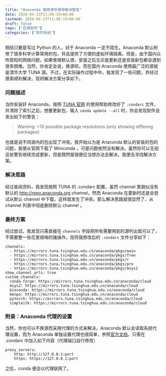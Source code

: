 ```yaml
---
title: "Anaconda 使用清华源并解决警告"
date: 2020-04-23T11:09:19+08:00
lastmod: 2020-04-23T11:09:19+08:00
draft: false
tags: ["应用软件"]
categories: ["软件系统"]
---
```


相信只要是写过 Python 的人，对于 Anaconda 一定不陌生。Anaconda 默认附带了很多科学计算常用的包，并且提供了方便的虚拟环境隔离。但是，由于国内众所周知的网络问题，如果使用默认源，安装之后无论是更新还是安装新包都会遇到很多困难。当然，你肯定会说，换源呗，而在国内 Anaconda 使用最广泛的源就是清华大学 TUNA 源。不过，在实际操作过程中中，我发现了一些问题，并经过摸索顺利解决，现将解决方案分享如下。

<!--more-->

### 问题描述

当你安装好 Anaconda，按照 [TUNA 官网](https://mirrors.tuna.tsinghua.edu.cn/help/anaconda/) 的使用帮助修改好了 `.condarc` 文件，并清除了索引之后，想要更新包，输入 `conda update --all` 时，你会发现软件会发出如下的警告：

> Warning: >10 possible package resolutions (only showing differing packages):

也就是说不同源内的包出现了冲突。我开始以为是 Anaconda 默认的安装的包的问题，我便从官网下载了 Miniconda ，可是问题依然没有解决。虽然你可以无视这些警告继续完成更新，但是既然报错便应当想办法去解决，我便去寻找解决方案。

### 解决思路

经过查阅资料，我发现按照 TUNA 的 .condarc 配置，虽然 channel 里貌似没有默认的 http://repo.anaconda.org channel，然而 Anaconda 在更新时还是会尝试从默认 channel 中下载，这样就发生了冲突。那么解决思路就很显然了，从 channel 列表中彻底删除默认 channel 。

### 最终方案

经过尝试，我发现只需直接在 `channels` 字段把所有需要用到的源列出就可以了，不需要整一些花里胡哨的骚操作。现将我修改后的 `.condarc` 文件分享如下：

```
channels:
  - https://mirrors.tuna.tsinghua.edu.cn/anaconda/pkgs/main
  - https://mirrors.tuna.tsinghua.edu.cn/anaconda/pkgs/free
  - https://mirrors.tuna.tsinghua.edu.cn/anaconda/pkgs/r
  - https://mirrors.tuna.tsinghua.edu.cn/anaconda/pkgs/pro
  - https://mirrors.tuna.tsinghua.edu.cn/anaconda/pkgs/msys2
show_channel_urls: true
custom_channels:
  conda-forge: https://mirrors.tuna.tsinghua.edu.cn/anaconda/cloud
  msys2: https://mirrors.tuna.tsinghua.edu.cn/anaconda/cloud
  bioconda: https://mirrors.tuna.tsinghua.edu.cn/anaconda/cloud
  menpo: https://mirrors.tuna.tsinghua.edu.cn/anaconda/cloud
  pytorch: https://mirrors.tuna.tsinghua.edu.cn/anaconda/cloud
  simpleitk: https://mirrors.tuna.tsinghua.edu.cn/anaconda/cloud
```

### 附录：Anaconda 代理的设置

当然，你也可以不换源而采用代理的方式来解决。Anaconda 默认会读取系统代理设置，而为 Anaconda 单独设置代理也很简单，参照[官方文档](https://docs.anaconda.com/anaconda/user-guide/tasks/proxy/)，只需在 .condarc 中加入如下内容（代理端口自行修改）

```
proxy_servers:
    http: http://127.0.0.1:port
    https: https://127.0.0.1:port
```

之后，conda 便会以代理联网了。
